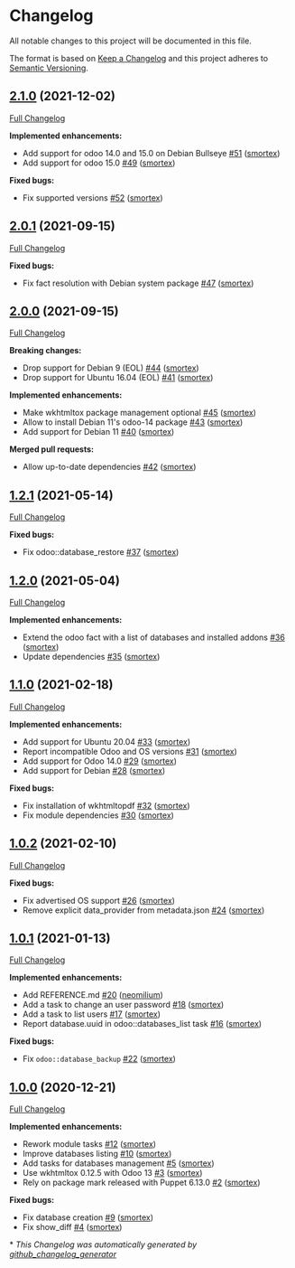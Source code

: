 # Changelog

All notable changes to this project will be documented in this file.

The format is based on [Keep a Changelog](https://keepachangelog.com/en/1.0.0/)
and this project adheres to [Semantic Versioning](https://semver.org/spec/v2.0.0.html).

## [2.1.0](https://github.com/opus-codium/puppet-odoo/tree/2.1.0) (2021-12-02)

[Full Changelog](https://github.com/opus-codium/puppet-odoo/compare/2.0.1...2.1.0)

**Implemented enhancements:**

- Add support for odoo 14.0 and 15.0 on Debian Bullseye [\#51](https://github.com/opus-codium/puppet-odoo/pull/51) ([smortex](https://github.com/smortex))
- Add support for odoo 15.0 [\#49](https://github.com/opus-codium/puppet-odoo/pull/49) ([smortex](https://github.com/smortex))

**Fixed bugs:**

- Fix supported versions [\#52](https://github.com/opus-codium/puppet-odoo/pull/52) ([smortex](https://github.com/smortex))

## [2.0.1](https://github.com/opus-codium/puppet-odoo/tree/2.0.1) (2021-09-15)

[Full Changelog](https://github.com/opus-codium/puppet-odoo/compare/2.0.0...2.0.1)

**Fixed bugs:**

- Fix fact resolution with Debian system package [\#47](https://github.com/opus-codium/puppet-odoo/pull/47) ([smortex](https://github.com/smortex))

## [2.0.0](https://github.com/opus-codium/puppet-odoo/tree/2.0.0) (2021-09-15)

[Full Changelog](https://github.com/opus-codium/puppet-odoo/compare/1.2.1...2.0.0)

**Breaking changes:**

- Drop support for Debian 9 \(EOL\) [\#44](https://github.com/opus-codium/puppet-odoo/pull/44) ([smortex](https://github.com/smortex))
- Drop support for Ubuntu 16.04 \(EOL\) [\#41](https://github.com/opus-codium/puppet-odoo/pull/41) ([smortex](https://github.com/smortex))

**Implemented enhancements:**

- Make wkhtmltox package management optional [\#45](https://github.com/opus-codium/puppet-odoo/pull/45) ([smortex](https://github.com/smortex))
- Allow to install Debian 11's odoo-14 package [\#43](https://github.com/opus-codium/puppet-odoo/pull/43) ([smortex](https://github.com/smortex))
- Add support for Debian 11 [\#40](https://github.com/opus-codium/puppet-odoo/pull/40) ([smortex](https://github.com/smortex))

**Merged pull requests:**

- Allow up-to-date dependencies [\#42](https://github.com/opus-codium/puppet-odoo/pull/42) ([smortex](https://github.com/smortex))

## [1.2.1](https://github.com/opus-codium/puppet-odoo/tree/1.2.1) (2021-05-14)

[Full Changelog](https://github.com/opus-codium/puppet-odoo/compare/1.2.0...1.2.1)

**Fixed bugs:**

- Fix odoo::database\_restore [\#37](https://github.com/opus-codium/puppet-odoo/pull/37) ([smortex](https://github.com/smortex))

## [1.2.0](https://github.com/opus-codium/puppet-odoo/tree/1.2.0) (2021-05-04)

[Full Changelog](https://github.com/opus-codium/puppet-odoo/compare/1.1.0...1.2.0)

**Implemented enhancements:**

- Extend the odoo fact with a list of databases and installed addons [\#36](https://github.com/opus-codium/puppet-odoo/pull/36) ([smortex](https://github.com/smortex))
- Update dependencies [\#35](https://github.com/opus-codium/puppet-odoo/pull/35) ([smortex](https://github.com/smortex))

## [1.1.0](https://github.com/opus-codium/puppet-odoo/tree/1.1.0) (2021-02-18)

[Full Changelog](https://github.com/opus-codium/puppet-odoo/compare/1.0.2...1.1.0)

**Implemented enhancements:**

- Add support for Ubuntu 20.04 [\#33](https://github.com/opus-codium/puppet-odoo/pull/33) ([smortex](https://github.com/smortex))
- Report incompatible Odoo and OS versions [\#31](https://github.com/opus-codium/puppet-odoo/pull/31) ([smortex](https://github.com/smortex))
- Add support for Odoo 14.0 [\#29](https://github.com/opus-codium/puppet-odoo/pull/29) ([smortex](https://github.com/smortex))
- Add support for Debian [\#28](https://github.com/opus-codium/puppet-odoo/pull/28) ([smortex](https://github.com/smortex))

**Fixed bugs:**

- Fix installation of wkhtmltopdf [\#32](https://github.com/opus-codium/puppet-odoo/pull/32) ([smortex](https://github.com/smortex))
- Fix module dependencies [\#30](https://github.com/opus-codium/puppet-odoo/pull/30) ([smortex](https://github.com/smortex))

## [1.0.2](https://github.com/opus-codium/puppet-odoo/tree/1.0.2) (2021-02-10)

[Full Changelog](https://github.com/opus-codium/puppet-odoo/compare/1.0.1...1.0.2)

**Fixed bugs:**

- Fix advertised OS support [\#26](https://github.com/opus-codium/puppet-odoo/pull/26) ([smortex](https://github.com/smortex))
- Remove explicit data\_provider from metadata.json [\#24](https://github.com/opus-codium/puppet-odoo/pull/24) ([smortex](https://github.com/smortex))

## [1.0.1](https://github.com/opus-codium/puppet-odoo/tree/1.0.1) (2021-01-13)

[Full Changelog](https://github.com/opus-codium/puppet-odoo/compare/1.0.0...1.0.1)

**Implemented enhancements:**

- Add REFERENCE.md [\#20](https://github.com/opus-codium/puppet-odoo/pull/20) ([neomilium](https://github.com/neomilium))
- Add a task to change an user password [\#18](https://github.com/opus-codium/puppet-odoo/pull/18) ([smortex](https://github.com/smortex))
- Add a task to list users [\#17](https://github.com/opus-codium/puppet-odoo/pull/17) ([smortex](https://github.com/smortex))
- Report database.uuid in odoo::databases\_list task [\#16](https://github.com/opus-codium/puppet-odoo/pull/16) ([smortex](https://github.com/smortex))

**Fixed bugs:**

- Fix `odoo::database_backup` [\#22](https://github.com/opus-codium/puppet-odoo/pull/22) ([smortex](https://github.com/smortex))

## [1.0.0](https://github.com/opus-codium/puppet-odoo/tree/1.0.0) (2020-12-21)

[Full Changelog](https://github.com/opus-codium/puppet-odoo/compare/34c23a29889f00493305ed69d32dc28b04f58e91...1.0.0)

**Implemented enhancements:**

- Rework module tasks [\#12](https://github.com/opus-codium/puppet-odoo/pull/12) ([smortex](https://github.com/smortex))
- Improve databases listing [\#10](https://github.com/opus-codium/puppet-odoo/pull/10) ([smortex](https://github.com/smortex))
- Add tasks for databases management [\#5](https://github.com/opus-codium/puppet-odoo/pull/5) ([smortex](https://github.com/smortex))
- Use wkhtmltox 0.12.5 with Odoo 13 [\#3](https://github.com/opus-codium/puppet-odoo/pull/3) ([smortex](https://github.com/smortex))
- Rely on package mark released with Puppet 6.13.0 [\#2](https://github.com/opus-codium/puppet-odoo/pull/2) ([smortex](https://github.com/smortex))

**Fixed bugs:**

- Fix database creation [\#9](https://github.com/opus-codium/puppet-odoo/pull/9) ([smortex](https://github.com/smortex))
- Fix show\_diff [\#4](https://github.com/opus-codium/puppet-odoo/pull/4) ([smortex](https://github.com/smortex))



\* *This Changelog was automatically generated by [github_changelog_generator](https://github.com/github-changelog-generator/github-changelog-generator)*
